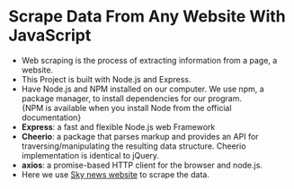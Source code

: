 # Scrape Data From Any Website With JavaScript
* Web scraping is the process of extracting information from a page, a website.
* This Project is built with Node.js and Express.<br>
* Have Node.js and NPM installed on our computer. We use npm, a package manager, to install dependencies for our program.<br>
{NPM is available when you install Node from the official documentation}<br>
* **Express**: a fast and flexible Node.js web Framework
* **Cheerio**: a package that parses markup and provides an API for traversing/manipulating the resulting data structure. Cheerio implementation is identical to jQuery.
* **axios**: a promise-based HTTP client for the browser and node.js.
* Here we use [Sky news website](https://news.sky.com) to scrape the data.
